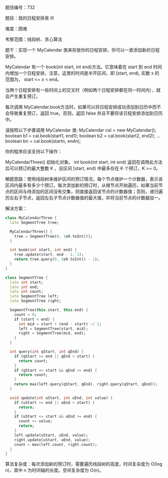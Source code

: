 题目编号：732

题目：我的日程安排表 III

难度：困难

考察范围：线段树、贪心算法

题干：实现一个 MyCalendar 类来存放你的日程安排，你可以一直添加新的日程安排。

MyCalendar 有一个 book(int start, int end)方法。它意味着在 start 到 end 时间内增加一个日程安排，注意，这里的时间是半开区间，即 [start, end), 实数 x 的范围为，  start <= x < end。

当两个日程安排有一些时间上的交叉时（例如两个日程安排都在同一时间内），就会产生重复预订。

每次调用 MyCalendar.book方法时，如果可以将日程安排成功添加到日历中而不会导致重复预订，返回 true。否则，返回 false 并且不要将该日程安排添加到日历中。

请按照以下步骤调用 MyCalendar 类: MyCalendar cal = new MyCalendar(); boolean b1 = cal.book(start1, end1); boolean b2 = cal.book(start2, end2); ... boolean bn = cal.book(startn, endn);

你的程序应该支持以下操作：

MyCalendarThree() 初始化对象。
int book(int start, int end) 返回在调用此方法后可以预订的最大整数 K ，且区间 [start, end) 中最多存在 K 个预订，K >= 0。

解题思路：使用线段树来维护区间的预订情况，每个节点维护一个计数器，表示该区间内最多有多少个预订。每次添加新的预订时，从根节点开始遍历，如果当前节点的区间与待添加的区间没有交集，则直接返回该节点的计数器值；否则，递归遍历左右子节点，返回左右子节点计数器值的最大值，并将当前节点的计数器加一。

解决方案：

```dart
class MyCalendarThree {
  late SegmentTree tree;

  MyCalendarThree() {
    tree = SegmentTree(0, 1e9.toInt());
  }

  int book(int start, int end) {
    tree.update(start, end - 1, 1);
    return tree.query(0, 1e9.toInt() - 1);
  }
}

class SegmentTree {
  late int start;
  late int end;
  late int count;
  late SegmentTree left;
  late SegmentTree right;

  SegmentTree(this.start, this.end) {
    count = 0;
    if (start < end) {
      int mid = start + (end - start) ~/ 2;
      left = SegmentTree(start, mid);
      right = SegmentTree(mid, end);
    }
  }

  int query(int qStart, int qEnd) {
    if (qStart >= end || qEnd < start) {
      return count;
    }
    if (qStart <= start && qEnd >= end) {
      return count;
    }
    return max(left.query(qStart, qEnd), right.query(qStart, qEnd));
  }

  void update(int uStart, int uEnd, int value) {
    if (uStart >= end || uEnd < start) {
      return;
    }
    if (uStart <= start && uEnd >= end) {
      count += value;
      return;
    }
    left.update(uStart, uEnd, value);
    right.update(uStart, uEnd, value);
    count = max(left.count, right.count);
  }
}
```

算法复杂度：每次添加新的预订时，需要遍历线段树的高度，时间复杂度为 O(log n)，其中 n 为时间轴的长度。空间复杂度为 O(n)。